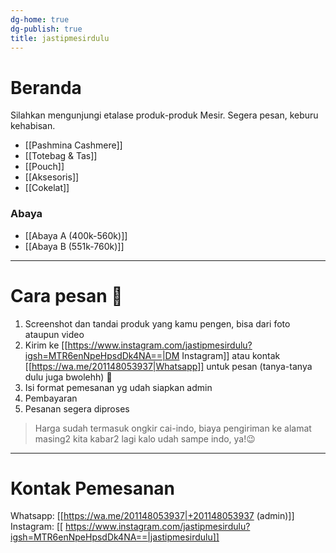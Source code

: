 ```yaml
---
dg-home: true
dg-publish: true
title: jastipmesirdulu
---
```

# Beranda
Silahkan mengunjungi etalase produk-produk Mesir. Segera pesan, keburu kehabisan. 

- [[Pashmina Cashmere]]
- [[Totebag & Tas]]
- [[Pouch]]
- [[Aksesoris]]
- [[Cokelat]]

### Abaya
- [[Abaya A (400k-560k)]]
- [[Abaya B (551k-760k)]]
***
# Cara pesan 🤗

1. Screenshot dan tandai produk yang kamu pengen, bisa dari foto ataupun video
2. Kirim ke [[https://www.instagram.com/jastipmesirdulu?igsh=MTR6enNpeHpsdDk4NA==|DM Instagram]] atau kontak [[https://wa.me/201148053937|Whatsapp]] untuk pesan (tanya-tanya dulu juga bwolehh) 🤗
3. Isi format pemesanan yg udah siapkan admin
4. Pembayaran
5. Pesanan segera diproses

> Harga sudah termasuk ongkir cai-indo, biaya pengiriman ke alamat masing2 kita kabar2 lagi kalo udah sampe indo, ya!😉
***
# Kontak Pemesanan
Whatsapp: [[https://wa.me/201148053937|+201148053937 (admin)]]
Instagram: [[ https://www.instagram.com/jastipmesirdulu?igsh=MTR6enNpeHpsdDk4NA==|jastipmesirdulu]]
